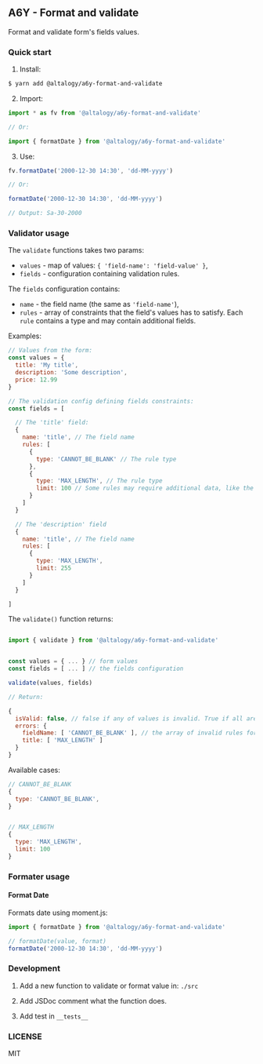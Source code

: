## A6Y - Format and validate

Format and validate form's fields values.


### Quick start

1. Install:

```bash
$ yarn add @altalogy/a6y-format-and-validate
```

2. Import:

```javascript
import * as fv from '@altalogy/a6y-format-and-validate'

// Or:

import { formatDate } from '@altalogy/a6y-format-and-validate'
```

3. Use:

```javascript
fv.formatDate('2000-12-30 14:30', 'dd-MM-yyyy')

// Or:

formatDate('2000-12-30 14:30', 'dd-MM-yyyy')

// Output: Sa-30-2000

```


### Validator usage

The `validate` functions takes two params:

* `values` - map of values: `{ 'field-name': 'field-value' }`,
* `fields` - configuration containing validation rules.

The `fields` configuration contains:

* `name` - the field name (the same as `'field-name'`),
* `rules` - array of constraints that the field's values has to satisfy. Each `rule` contains a type and may contain additional fields.

Examples:

```javascript
// Values from the form:
const values = {
  title: 'My title',
  description: 'Some description',
  price: 12.99
}

// The validation config defining fields constraints:
const fields = [

  // The 'title' field:
  {
    name: 'title', // The field name
    rules: [
      {
        type: 'CANNOT_BE_BLANK' // The rule type
      },
      {
        type: 'MAX_LENGTH', // The rule type
        limit: 100 // Some rules may require additional data, like the length limit in MAX_LENGTH case
      }
    ]
  }

  // The 'description' field
  {
    name: 'title', // The field name
    rules: [
      {
        type: 'MAX_LENGTH',
        limit: 255
      }
    ]
  }

]

```

The `validate()` function returns:

```javascript

import { validate } from '@altalogy/a6y-format-and-validate'


const values = { ... } // form values
const fields = [ ... ] // the fields configuration

validate(values, fields)

// Return:

{
  isValid: false, // false if any of values is invalid. True if all are valid.
  errors: {
    fieldName: [ 'CANNOT_BE_BLANK' ], // the array of invalid rules for the 'fieldName' field.
    title: [ 'MAX_LENGTH' ]
  }
}
```


Available cases:


```javascript
// CANNOT_BE_BLANK
{
  type: 'CANNOT_BE_BLANK',
}


// MAX_LENGTH
{
  type: 'MAX_LENGTH',
  limit: 100
}

```




### Formater usage

#### Format Date

Formats date using moment.js:

```javascript
import { formatDate } from '@altalogy/a6y-format-and-validate'

// formatDate(value, format)
formatDate('2000-12-30 14:30', 'dd-MM-yyyy')

```

### Development

1. Add a new function to validate or format value in: `./src`

2. Add JSDoc comment what the function does.

3. Add test in `__tests__`


### LICENSE

MIT